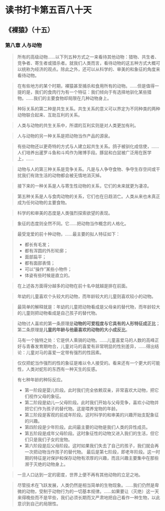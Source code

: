 # 读书打卡第五百八十天
## 《裸猿》（十五）
### 第八章 人与动物

> 所有的高级动物……以下列五种方式之一来看待其他动物：猎物、共生者、竞争者、寄生者或猎杀者。就我们人类而言，看待动物的这五种方式大概可以统称为经济的观点。除此之外，还可以从科学的、审美的和象征的角度来看待动物。

> 在有些地方的某个时期，裸猿甚至捕杀和食用所有的动物。……但是值得一提的是，我们的食肉行为有一个特征：我们倾向于有选择地驯化某些猎物。……我们的主要食物却局限在几种动物身上。

> 种际关系的第二种是共生关系。共生关系的意义可以界定为不同种类的两种动物联合起来、互助互利的关系。

> 人类与动物的共生关系中，所谓的互利实则是对人类更加有利。

> 人与动物的另一种关系是把动物当作产品的源泉。

> 有些动物还以更奇特的方式与人建立起共生关系。鸽子被驯化成信使，……人们培养出暹罗斗鱼和斗鸡作为赌博手段。豚鼠和白鼠被广泛用在医学上，……

> 动物与人的第三种关系是竞争关系。凡是与人争夺食物、争夺生存空间或干扰我们有效生活的动物都会被无情地消灭掉。

> 接下来的一种关系是人与寄生性动物的关系，它们的未来就更为凄凉。

> 第五种关系是人与食肉动物的关系，它们也在日趋消亡。人类从来也未真正成为任何动物的主要食物。

> 科学的和审美的态度是人类强烈探索欲望的表现。

> 象征的态度则全然不同。它……把动物当作概念的人格化。

> 最受宠爱的前十种动物，……最主要的拟人特征如下：
> * 都长有毛发；
> * 都有浑圆的外形轮廓；
> * 面部扁平；
> * 都有面部表情；
> * 可以“操作”某些小物件；
> * 体姿有些时候是直立的。

> 在上述各方面得分越多的动物在前十名中就越是排在前面。

> 年幼的儿童喜欢个头较大的动物，而年龄较大的儿童则喜欢较小的动物。

> 最简单的解释就是：年幼的儿童把动物看成是父母亲的替代物，而年龄较大的儿童则把动物看成是自己孩子的替代物。

> 动物讨人喜欢的第一条原理是**动物的可爱程度与它具有的人形特征成正比**；第二条原理是**儿童的年龄与他最喜欢的动物的大小成反比**。

> 马有一个独特之处：它是供人乘骑的动物。……儿童喜爱马的人数的高峰正好与青春发育期吻合，儿童对马的喜爱有非常明显的性别差异，……得出结论：儿童对马的喜爱一定带有强烈的性因素。

> 仅仅把蛇当作强烈的性的象征是难以令人接受的。看来还有一个更大的可能性，人类对蛇形的东西有一种天生的反感。

> 有七种年龄的种际反应。
> * 第一阶段是婴儿阶段。此时我们完全依赖双亲，非常喜欢大动物，把它们视作父母的象征。
> * 第二阶段是幼儿—父母阶段。此时我们开始与父母竞争，喜欢小动物并把它们作为孩子的替代物。这是喂养宠物的年龄。
> * 第三阶段是客观的前成年阶段。这时科学的和审美的兴趣开始支配象征的兴趣。
> * 第四阶段是少年阶段。此间最主要的动物是我们人类的异性成员。
> * 第五阶段是成年父母阶段。这时象征性的动物又进入我们的生活，但它们只是我们子女的宠物。
> * 第六阶段是后父母阶段。这时如果我们失去了自己的孩子，我们就会再一次把动物当作孩子的替代物。
> 最后是第七阶段，即老年阶段。这一时期的特征是对保护和保存动物有浓厚的兴趣，而且兴趣主要集中在那些濒于灭绝的动物身上。

> 一旦人口达到一定的密度，世界上便不再有其他动物的立足之地。

> 尽管技术在飞跃发展，人类仍然是相当简单的生物现象。……我们仍然是卑微的动物，受制于动物行为的一切基本规律。……如果要让（灭绝）这一天来得晚些而不是早些，我们必须长期而又严肃地把自己看作一种生物，以此意识到自己的局限性。